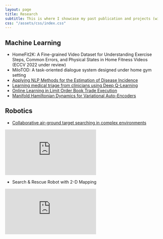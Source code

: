 ```yaml
---
layout: page
title: Research
subtitle: This is where I showcase my past publication and projects (without breaching compliance 😉)
css: "/assets/css/index.css"
---
```


## Machine Learning
* HomeFit2K: A Fine-grained Video Dataset for Understanding Exercise Steps, Common Errors, and Physical States in Home Fitness Videos (ECCV 2022 under review)
* MiloTOD: A task-oriented dialogue system designed under home gym setting
* [Applying NLP Methods for the Estimation of Disease Incidence](https://www.frontiersin.org/articles/10.3389/fdgth.2020.569261/full)
* [Learning medical triage from clinicians using Deep Q-Learning](https://arxiv.org/abs/2003.12828)
* [Online Learning in Limit Order Book Trade Execution](resources/online_learning_poster.pdf)
* [Manifold Hamiltonian Dynamics for Variational Auto-Encoders](https://www.mlmi.eng.cam.ac.uk/files/thesis_yuanzhao_zhang.pdf)


## Robotics
* [Collaborative air-ground target searching in complex environments](https://ieeexplore.ieee.org/abstract/document/8088168)

<div class="youtube-embed-container">
<iframe src="https://www.youtube.com/embed/6Hbjzl-nEk4" frameborder="0" allow="accelerometer; autoplay; clipboard-write; encrypted-media; gyroscope; picture-in-picture" allowfullscreen></iframe>
</div>

* Search & Rescue Robot with 2-D Mapping
<div class="youtube-embed-container">
<iframe src="https://www.youtube.com/embed/e93xYo3cz-s" frameborder="0" allow="accelerometer; autoplay; clipboard-write; encrypted-media; gyroscope; picture-in-picture" allowfullscreen></iframe>
</div>